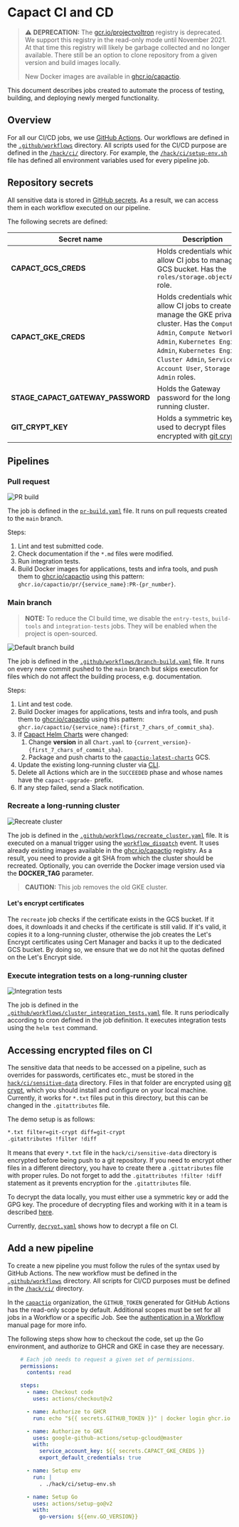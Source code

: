 #  Capact CI and CD

> ⚠️ **DEPRECATION:** The [gcr.io/projectvoltron](https://gcr.io/projectvoltron) registry is deprecated. We support this registry in the read-only mode until November 2021. At that time this registry will likely be garbage collected and no longer available. There still be an option to clone repository from a given version and build images locally.
>
> New Docker images are available in [ghcr.io/capactio](https://github.com/orgs/capactio/packages?ecosystem=container).

This document describes jobs created to automate the process of testing, building, and deploying newly merged functionality.

##  Overview

For all our CI/CD jobs, we use [GitHub Actions](https://docs.github.com/en/free-pro-team@latest/actions). Our workflows are defined in the [`.github/workflows`](https://github.com/capactio/capact/tree/main/.github/workflows) directory. All scripts used for the CI/CD purpose are defined in the [`/hack/ci/`](https://github.com/capactio/capact/tree/main/hack/ci) directory. For example, the [`/hack/ci/setup-env.sh`](https://github.com/capactio/capact/tree/main/hack/ci/setup-env.sh) file has defined all environment variables used for every pipeline job.

##  Repository secrets

All sensitive data is stored in [GitHub secrets](https://docs.github.com/en/free-pro-team@latest/actions/reference/encrypted-secrets). As a result, we can access them in each workflow executed on our pipeline.

The following secrets are defined:

| Secret name                       | Description                                                                                                                                                                                                                                        |
|-----------------------------------|----------------------------------------------------------------------------------------------------------------------------------------------------------------------------------------------------------------------------------------------------|
| **CAPACT_GCS_CREDS**              | Holds credentials which allow CI jobs to manage GCS bucket. Has the `roles/storage.objectAdmin` role.                                                                                                                                              |
| **CAPACT_GKE_CREDS**              | Holds credentials which allow CI jobs to create and manage the GKE private cluster. Has the `Compute Admin`, `Compute Network Admin`, `Kubernetes Engine Admin`, `Kubernetes Engine Cluster Admin`, `Service Account User`, `Storage Admin` roles. |
| **STAGE_CAPACT_GATEWAY_PASSWORD** | Holds the Gateway password for the long-running cluster.                                                                                                                                                                                           |
| **GIT_CRYPT_KEY**                 | Holds a symmetric key used to decrypt files encrypted with [git crypt](https://github.com/AGWA/git-crypt).                                                                                                                                         |

##  Pipelines

###  Pull request

![PR build](./assets/ci-pr-build.svg)

The job is defined in the [`pr-build.yaml`](https://github.com/capactio/capact/tree/main/.github/workflows/pr-build.yaml) file. It runs on pull requests created to the `main` branch.

Steps:

1. Lint and test submitted code.
1. Check documentation if the `*.md` files were modified. 
1. Run integration tests.
1. Build Docker images for applications, tests and infra tools, and push them to [ghcr.io/capactio](https://github.com/orgs/capactio/packages?ecosystem=container) using this pattern: `ghcr.io/capactio/pr/{service_name}:PR-{pr_number}`.

### Main branch

> **NOTE:** To reduce the CI build time, we disable the `entry-tests`, `build-tools` and `integration-tests` jobs. They will be enabled when the project is open-sourced.

![Default branch build](./assets/ci-default-branch-build.svg)

The job is defined in the [`.github/workflows/branch-build.yaml`](https://github.com/capactio/capact/tree/main/.github/workflows/branch-build.yaml) file. It runs on every new commit pushed to the `main` branch but skips execution for files which do not affect the building process, e.g. documentation.

Steps:

1. Lint and test code.
1. Build Docker images for applications, tests and infra tools, and push them to [ghcr.io/capactio](https://github.com/orgs/capactio/packages?ecosystem=container) using this pattern: `ghcr.io/capactio/{service_name}:{first_7_chars_of_commit_sha}`.
1. If [Capact Helm Charts](https://github.com/capactio/capact/tree/main/deploy/kubernetes/charts) were changed:
   1. Change **version** in all `Chart.yaml` to `{current_version}-{first_7_chars_of_commit_sha}`.
   1. Package and push charts to the [`capactio-latest-charts`](https://storage.googleapis.com/capactio-latest-charts) GCS.   
2. Update the existing long-running cluster via [CLI](../cli/commands/capact_upgrade.md).
1. Delete all Actions which are in the `SUCCEEDED` phase and whose names have the `capact-upgrade-` prefix. 
1. If any step failed, send a Slack notification.

###  Recreate a long-running cluster

![Recreate cluster](./assets/ci-recreate-cluster.svg)

The job is defined in the [`.github/workflows/recreate_cluster.yaml`](https://github.com/capactio/capact/tree/main/.github/workflows/recreate_cluster.yaml) file. It is executed on a manual trigger using the [`workflow_dispatch`](https://github.blog/changelog/2020-07-06-github-actions-manual-triggers-with-workflow_dispatch/) event. It uses already existing images available in the [ghcr.io/capactio](https://github.com/orgs/capactio/packages?ecosystem=container) registry. As a result, you need to provide a git SHA from which the cluster should be recreated. Optionally, you can override the Docker image version used via the **DOCKER_TAG** parameter.

> **CAUTION:** This job removes the old GKE cluster.

####  Let's encrypt certificates

The `recreate` job checks if the certificate exists in the GCS bucket. If it does, it downloads it and checks if the certificate is still valid. If it's valid, it copies it to a long-running cluster, otherwise the job creates the Let's Encrypt certificates using Cert Manager and backs it up to the dedicated GCS bucket. By doing so, we ensure that we do not hit the quotas defined on the Let's Encrypt side.

###  Execute integration tests on a long-running cluster

![Integration tests](./assets/ci-integration-tests.svg)

The job is defined in the [`.github/workflows/cluster_integration_tests.yaml`](https://github.com/capactio/capact/tree/main/.github/workflows/cluster_integration_tests.yaml) file. It runs periodically according to cron defined in the job definition. It executes integration tests using the `helm test` command.

##  Accessing encrypted files on CI

The sensitive data that needs to be accessed on a pipeline, such as overrides for passwords, certificates etc., must be stored in the [`hack/ci/sensitive-data`](https://github.com/capactio/capact/tree/main/hack/ci/sensitive-data) directory. Files in that folder are encrypted using [git crypt](https://github.com/AGWA/git-crypt), which you should install and configure on your local machine. Currently, it works for `*.txt` files put in this directory, but this can be changed in the `.gitattributes` file.

The demo setup is as follows:

```bash
*.txt filter=git-crypt diff=git-crypt
.gitattributes !filter !diff
```

It means that every `*.txt` file in the `hack/ci/sensitive-data` directory is encrypted before being push to a git repository. If you need to encrypt other files in a different directory, you have to create there a `.gittatributes` file with proper rules. Do not forget to add the `.gitattributes !filter !diff` statement as it prevents encryption for the `.gitattributes` file.

To decrypt the data locally, you must either use a symmetric key or add the GPG key. The procedure of decrypting files and working with it in a team is described [here](https://buddy.works/guides/git-crypt#working-in-team-with-git-crypt).

Currently, [`decrypt.yaml`](https://github.com/capactio/capact/tree/main/.github/workflows/decrypt.yaml) shows how to decrypt a file on CI.

##  Add a new pipeline

To create a new pipeline you must follow the rules of the syntax used by GitHub Actions. The new workflow must be defined in the [`.github/workflows`](https://github.com/capactio/capact/tree/main/.github/workflows) directory. All scripts for CI/CD purposes must be defined in the [`/hack/ci/`](https://github.com/capactio/capact/tree/main/hack/ci) directory.

In the [`capactio`](https://github.com/capactio) organization, the `GITHUB_TOKEN` generated for GitHub Actions has the read-only scope by default. Additional scopes must be set for all jobs in a Workflow or a specific Job. See the [authentication in a Workflow](https://docs.github.com/en/actions/reference/authentication-in-a-workflow#permissions-for-the-github_token) manual page for more info.

The following steps show how to checkout the code, set up the Go environment, and authorize to GHCR and GKE in case they are necessary.

```yaml
    # Each job needs to request a given set of permissions.
    permissions:
      contents: read

    steps:    
      - name: Checkout code
        uses: actions/checkout@v2

      - name: Authorize to GHCR
        run: echo "${{ secrets.GITHUB_TOKEN }}" | docker login ghcr.io -u ${{ github.actor }} --password-stdin

      - name: Authorize to GKE
        uses: google-github-actions/setup-gcloud@master
        with:
          service_account_key: ${{ secrets.CAPACT_GKE_CREDS }}
          export_default_credentials: true

      - name: Setup env
        run: |
          . ./hack/ci/setup-env.sh

      - name: Setup Go
        uses: actions/setup-go@v2
        with:
          go-version: ${{env.GO_VERSION}}
```

